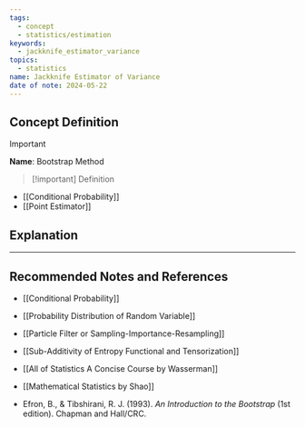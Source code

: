 ```yaml
---
tags:
  - concept
  - statistics/estimation
keywords:
  - jackknife_estimator_variance
topics:
  - statistics
name: Jackknife Estimator of Variance
date of note: 2024-05-22
---
```


## Concept Definition

>[!important]
>**Name**: Bootstrap Method

>[!important] Definition


- [[Conditional Probability]]
- [[Point Estimator]]

## Explanation












-----------
##  Recommended Notes and References

- [[Conditional Probability]]
- [[Probability Distribution of Random Variable]]

- [[Particle Filter or Sampling-Importance-Resampling]]

- [[Sub-Additivity of Entropy Functional and Tensorization]]


- [[All of Statistics A Concise Course by Wasserman]]
- [[Mathematical Statistics by Shao]]


- Efron, B., & Tibshirani, R. J. (1993). *An Introduction to the Bootstrap* (1st edition). Chapman and Hall/CRC.